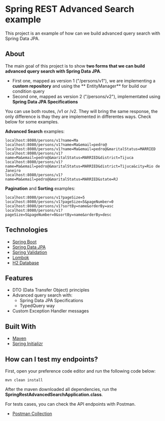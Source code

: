 # Spring REST Advanced Search example

This project is an example of how can we build advanced query search with Spring Data JPA.

## About

The main goal of this project is to show **two forms that we can build advanced query search with Spring Data JPA**.

- First one, mapped as version 1 ("/persons/v1"), we are implementing a **custom repository** and using the **
  EntityManager** for build our condition query
- Second one, mapped as version 2 ("/persons/v2"), implementated using **Spring Data JPA Specifications**

You can use both routes, /v1 or /v2. They will bring the same response, the only difference is thay they are implemented
in differentes ways. Check below for some examples.

**Advanced Search** examples:

```
localhost:8080/persons/v1?name=Ma
localhost:8080/persons/v1?name=Ma&email=pedro@
localhost:8080/persons/v1?name=Ma&email=pedro@&maritalStatus=MARRIED
localhost:8080/persons/v1?name=Ma&email=pedro@&maritalStatus=MARRIED&district=Tijuca
localhost:8080/persons/v1?name=Ma&email=pedro@&maritalStatus=MARRIED&district=Tijuca&city=Rio de Janeiro
localhost:8080/persons/v1?name=Ma&email=pedro@&maritalStatus=MARRIED&state=RJ
```

**Pagination** and **Sorting** examples:

```
localhost:8080/persons/v1?pageSize=5
localhost:8080/persons/v1?pageSize=5&pageNumber=0
localhost:8080/persons/v1?sortBy=name&orderBy=asc
localhost:8080/persons/v1?pageSize=5&pageNumber=0&sortBy=name&orderBy=desc
```

## Technologies

- [Spring Boot](https://spring.io/projects/spring-boot)
- [Spring Data JPA](https://spring.io/projects/spring-data-jpa)
- [Spring Validation](https://beanvalidation.org/)
- [Lombok](https://projectlombok.org/)
- [H2 Database](https://www.h2database.com/html/quickstart.html)

## Features

- DTO (Data Transfer Object) principles
- Advanced query search with:
    - Spring Data JPA Specifications
    - TypedQuery way
- Custom Exception Handler messages

## Built With

- [Maven](https://maven.apache.org/index.html)
- [Spring Initializr](https://start.spring.io/#!type=maven-project&language=java&platformVersion=2.5.3.RELEASE&packaging=jar&jvmVersion=11&groupId=com.example&artifactId=advancedsearch&name=SpringRestAdvancedSearch&description=Demo%20project%20for%20Spring%20Boot&packageName=com.example.advancedsearch&dependencies=web,lombok,h2,data-jpa,devtools,validation)

## How can I test my endpoints?

First, open your preference code editor and run the following code below:

```
mvn clean install
```

After the maven downloaded all dependencies, run the **SpringRestAdvancedSearchApplication.class**.

For tests cases, you can check the API endpoints with Postman.

- [Postman Collection](https://www.getpostman.com/collections/91845af25e9d11fb4f2f)
